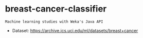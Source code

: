 # breast-cancer-classifier 

    Machine learning studies with Weka's Java API
    
- Dataset: https://archive.ics.uci.edu/ml/datasets/breast+cancer
